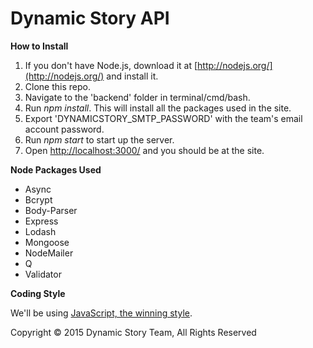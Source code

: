 # Dynamic Story API

**How to Install**

1. If you don't have Node.js, download it at [http://nodejs.org/](http://nodejs.org/) and install it.
2. Clone this repo.
3. Navigate to the 'backend' folder in terminal/cmd/bash.
4. Run *npm install*. This will install all the packages used in the site.
5. Export 'DYNAMICSTORY_SMTP_PASSWORD' with the team's email account password.
6. Run *npm start* to start up the server.
7. Open [http://localhost:3000/](http://localhost:3000/) and you should be at the site.

**Node Packages Used**

- Async
- Bcrypt
- Body-Parser
- Express
- Lodash
- Mongoose
- NodeMailer
- Q
- Validator

**Coding Style**

We'll be using [JavaScript, the winning style](https://github.com/dav-/js-winning-style).


Copyright © 2015 Dynamic Story Team, All Rights Reserved
